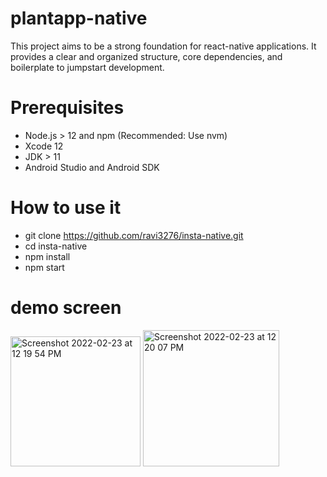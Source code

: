 # plantapp-native

This project aims to be a strong foundation for react-native applications. It provides a clear and organized structure, core dependencies, and boilerplate to jumpstart development.

# Prerequisites

* Node.js > 12 and npm (Recommended: Use nvm)
* Xcode 12
* JDK > 11
* Android Studio and Android SDK

# How to use it

* git clone https://github.com/ravi3276/insta-native.git
* cd insta-native
* npm install
* npm start

# demo screen
<p float="left">  
<img width="208" alt="Screenshot 2022-02-23 at 12 19 54 PM" src="https://user-images.githubusercontent.com/61781358/155274565-40dc1b7d-7516-48d1-9f7e-dd15d924c951.png">
<img width="218" alt="Screenshot 2022-02-23 at 12 20 07 PM" src="https://user-images.githubusercontent.com/61781358/155274582-db801a55-91ea-4e8d-8467-0591bc83deed.png">
</p>

